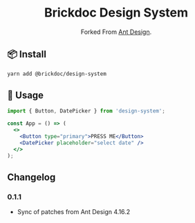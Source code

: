 

<h1 align="center">Brickdoc Design System</h1>

<div align="center">
Forked From <a href="https://ant.design/" target="_blank">Ant Design</a>.
</div>



## 📦 Install

```bash
yarn add @brickdoc/design-system
```

## 🔨 Usage

```jsx
import { Button, DatePicker } from 'design-system';

const App = () => (
  <>
    <Button type="primary">PRESS ME</Button>
    <DatePicker placeholder="select date" />
  </>
);
```
## Changelog
### 0.1.1
* Sync of patches from Ant Design 4.16.2
